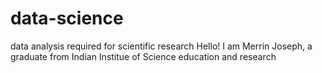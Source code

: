 # data-science
data analysis required for scientific research
Hello! I am Merrin Joseph, a graduate from Indian Institue of Science education and research
